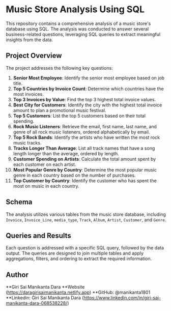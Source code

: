 # Music Store Analysis Using SQL

This repository contains a comprehensive analysis of a music store's database using SQL. The analysis was conducted to answer several business-related questions, leveraging SQL queries to extract meaningful insights from the data.

## Project Overview

The project addresses the following key questions:

1. **Senior Most Employee**: Identify the senior most employee based on job title.
2. **Top 5 Countries by Invoice Count**: Determine which countries have the most invoices.
3. **Top 3 Invoices by Value**: Find the top 3 highest total invoice values.
4. **Best City for Customers**: Identify the city with the highest total invoice amount to plan a promotional music festival.
5. **Top 5 Customers**: List the top 5 customers based on their total spending.
6. **Rock Music Listeners**: Retrieve the email, first name, last name, and genre of all rock music listeners, ordered alphabetically by email.
7. **Top 5 Rock Bands**: Identify the artists who have written the most rock music tracks.
8. **Tracks Longer Than Average**: List all track names that have a song length longer than the average, ordered by length.
9. **Customer Spending on Artists**: Calculate the total amount spent by each customer on each artist.
10. **Most Popular Genre by Country**: Determine the most popular music genre in each country based on the number of purchases.
11. **Top Customer by Country**: Identify the customer who has spent the most on music in each country.

## Schema

The analysis utilizes various tables from the music store database, including `Invoice`, `Invoice_Line`, `media_type`, `Track`, `Album`, `Artist`, `Customer`, and `Genre`.

## Queries and Results

Each question is addressed with a specific SQL query, followed by the data output. The queries are designed to join multiple tables and apply aggregations, filters, and ordering to extract the required information.

## Author
**Giri Sai Manikanta Dara
**Website (https://daragirisaimanikanta.netlify.app)
**GitHub: @manikanta1801
**Linkedin: Giri Sai Manikanta Dara  (https://www.linkedin.com/in/giri-sai-manikanta-dara-068538228/)

